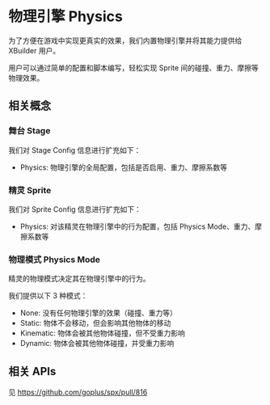 # 物理引擎 Physics

为了方便在游戏中实现更真实的效果，我们内置物理引擎并将其能力提供给 XBuilder 用户。

用户可以通过简单的配置和脚本编写，轻松实现 Sprite 间的碰撞、重力、摩擦等物理效果。

## 相关概念

### 舞台 Stage

我们对 Stage Config 信息进行扩充如下：

* Physics: 物理引擎的全局配置，包括是否启用、重力、摩擦系数等

### 精灵 Sprite

我们对 Sprite Config 信息进行扩充如下：

* Physics: 对该精灵在物理引擎中的行为配置，包括 Physics Mode、重力、摩擦系数等

### 物理模式 Physics Mode

精灵的物理模式决定其在物理引擎中的行为。

我们提供以下 3 种模式：

* None: 没有任何物理引擎的效果（碰撞、重力等）
* Static: 物体不会移动，但会影响其他物体的移动
* Kinematic: 物体会被其他物体碰撞，但不受重力影响
* Dynamic: 物体会被其他物体碰撞，并受重力影响

## 相关 APIs

见 https://github.com/goplus/spx/pull/816
